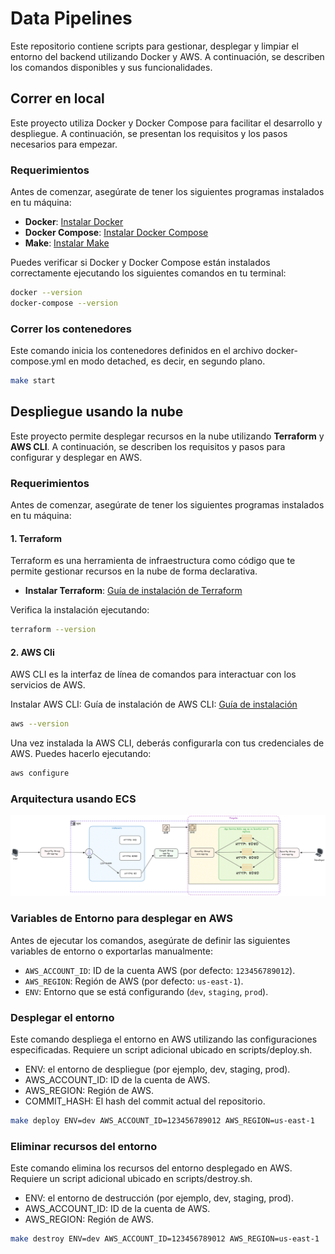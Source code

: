 # Data Pipelines

Este repositorio contiene scripts para gestionar, desplegar y limpiar el entorno del backend utilizando Docker y AWS. A continuación, se describen los comandos disponibles y sus funcionalidades.

## Correr en local
Este proyecto utiliza Docker y Docker Compose para facilitar el desarrollo y despliegue. A continuación, se presentan los requisitos y los pasos necesarios para empezar.

### Requerimientos
Antes de comenzar, asegúrate de tener los siguientes programas instalados en tu máquina:

- **Docker**: [Instalar Docker](https://docs.docker.com/get-docker/)
- **Docker Compose**: [Instalar Docker Compose](https://docs.docker.com/compose/install/)
- **Make**: [Instalar Make](https://www.gnu.org/software/make/)

Puedes verificar si Docker y Docker Compose están instalados correctamente ejecutando los siguientes comandos en tu terminal:

```bash
docker --version
docker-compose --version
```

### Correr los contenedores
Este comando inicia los contenedores definidos en el archivo docker-compose.yml en modo detached, es decir, en segundo plano.
```bash
make start
```

## Despliegue usando la nube
Este proyecto permite desplegar recursos en la nube utilizando **Terraform** y **AWS CLI**. A continuación, se describen los requisitos y pasos para configurar y desplegar en AWS.

### Requerimientos

Antes de comenzar, asegúrate de tener los siguientes programas instalados en tu máquina:

#### 1. **Terraform**
Terraform es una herramienta de infraestructura como código que te permite gestionar recursos en la nube de forma declarativa.

- **Instalar Terraform**: [Guía de instalación de Terraform](https://learn.hashicorp.com/tutorials/terraform/install-cli)

Verifica la instalación ejecutando:
```bash
terraform --version
```

#### 2. **AWS Cli**
AWS CLI es la interfaz de línea de comandos para interactuar con los servicios de AWS.

Instalar AWS CLI: Guía de instalación de AWS CLI: [Guía de instalación](https://docs.aws.amazon.com/cli/latest/userguide/getting-started-install.html)
```bash
aws --version
```

Una vez instalada la AWS CLI, deberás configurarla con tus credenciales de AWS. Puedes hacerlo ejecutando:
```bash
aws configure
```

### Arquitectura usando ECS
![Arquitectura](architecture.png)

### Variables de Entorno para desplegar en AWS

Antes de ejecutar los comandos, asegúrate de definir las siguientes variables de entorno o exportarlas manualmente:

- `AWS_ACCOUNT_ID`: ID de la cuenta AWS (por defecto: `123456789012`).
- `AWS_REGION`: Región de AWS (por defecto: `us-east-1`).
- `ENV`: Entorno que se está configurando (`dev`, `staging`, `prod`).

### Desplegar el entorno
Este comando despliega el entorno en AWS utilizando las configuraciones especificadas. Requiere un script adicional ubicado en scripts/deploy.sh.

* ENV: el entorno de despliegue (por ejemplo, dev, staging, prod).
* AWS_ACCOUNT_ID: ID de la cuenta de AWS.
* AWS_REGION: Región de AWS.
* COMMIT_HASH: El hash del commit actual del repositorio.

```bash
make deploy ENV=dev AWS_ACCOUNT_ID=123456789012 AWS_REGION=us-east-1
```

### Eliminar recursos del entorno
Este comando elimina los recursos del entorno desplegado en AWS. Requiere un script adicional ubicado en scripts/destroy.sh.

* ENV: el entorno de destrucción (por ejemplo, dev, staging, prod).
* AWS_ACCOUNT_ID: ID de la cuenta de AWS.
* AWS_REGION: Región de AWS.

```bash
make destroy ENV=dev AWS_ACCOUNT_ID=123456789012 AWS_REGION=us-east-1
```


